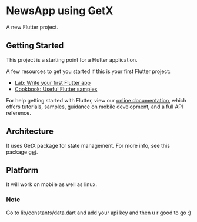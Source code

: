 # NewsApp using GetX

A new Flutter project.

## Getting Started

This project is a starting point for a Flutter application.

A few resources to get you started if this is your first Flutter project:

- [Lab: Write your first Flutter app](https://flutter.dev/docs/get-started/codelab)
- [Cookbook: Useful Flutter samples](https://flutter.dev/docs/cookbook)

For help getting started with Flutter, view our
[online documentation](https://flutter.dev/docs), which offers tutorials,
samples, guidance on mobile development, and a full API reference.

## Architecture

It uses GetX package for state management.
For more info, see this package [get](https://pub.dev/packages/get).

## Platform
It will work on mobile as well as linux.

### Note
Go to lib/constants/data.dart and add your api key and then u r good to go :)





